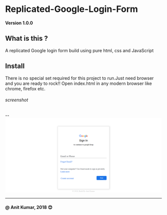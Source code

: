 # Replicated-Google-Login-Form
**Version 1.0.0**

## What is this ?
A replicated Google login form build using pure html, css and JavaScript

## Install
There is no special set required for this project to run.Just need browser and you are ready to rock!!
Open index.html in any modern browser like chrome, firefox etc.

###### screenshot
--
![](Screenshot/Screenshot_2018-10-09%20Replicated%20Google%20Login%20Form%20-By%20Anit%20Kumar.png)

---
#### @ Anit Kumar, 2018  :blush:

